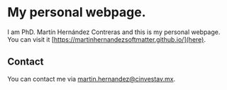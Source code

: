 # My personal webpage.

I am PhD. Martín Hernández Contreras and this is my personal webpage. You can visit it [https://martinhernandezsoftmatter.github.io/](here).

## Contact

You can contact me via [martin.hernandez@cinvestav.mx](e-mail).